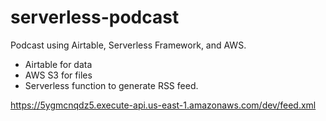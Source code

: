 # serverless-podcast
Podcast using Airtable, Serverless Framework, and AWS.
- Airtable for data
- AWS S3 for files
- Serverless function to generate RSS feed.

https://5ygmcnqdz5.execute-api.us-east-1.amazonaws.com/dev/feed.xml
